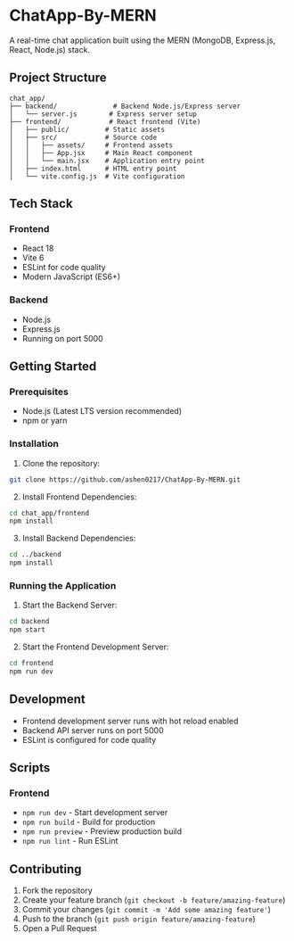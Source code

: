 # ChatApp-By-MERN

A real-time chat application built using the MERN (MongoDB, Express.js, React, Node.js) stack.

## Project Structure

```
chat_app/
├── backend/              # Backend Node.js/Express server
│   └── server.js        # Express server setup
├── frontend/            # React frontend (Vite)
│   ├── public/         # Static assets
│   ├── src/            # Source code
│   │   ├── assets/     # Frontend assets
│   │   ├── App.jsx     # Main React component
│   │   └── main.jsx    # Application entry point
│   ├── index.html      # HTML entry point
│   └── vite.config.js  # Vite configuration
```

## Tech Stack

### Frontend

- React 18
- Vite 6
- ESLint for code quality
- Modern JavaScript (ES6+)

### Backend

- Node.js
- Express.js
- Running on port 5000

## Getting Started

### Prerequisites

- Node.js (Latest LTS version recommended)
- npm or yarn

### Installation

1. Clone the repository:

```bash
git clone https://github.com/ashen0217/ChatApp-By-MERN.git
```

2. Install Frontend Dependencies:

```bash
cd chat_app/frontend
npm install
```

3. Install Backend Dependencies:

```bash
cd ../backend
npm install
```

### Running the Application

1. Start the Backend Server:

```bash
cd backend
npm start
```

2. Start the Frontend Development Server:

```bash
cd frontend
npm run dev
```

## Development

- Frontend development server runs with hot reload enabled
- Backend API server runs on port 5000
- ESLint is configured for code quality

## Scripts

### Frontend

- `npm run dev` - Start development server
- `npm run build` - Build for production
- `npm run preview` - Preview production build
- `npm run lint` - Run ESLint

## Contributing

1. Fork the repository
2. Create your feature branch (`git checkout -b feature/amazing-feature`)
3. Commit your changes (`git commit -m 'Add some amazing feature'`)
4. Push to the branch (`git push origin feature/amazing-feature`)
5. Open a Pull Request
